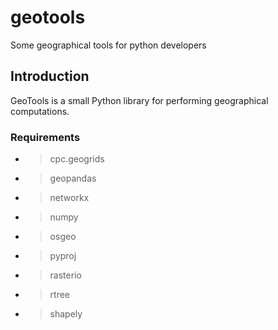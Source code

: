 # geotools
Some geographical tools for python developers

## Introduction
GeoTools is a small Python library for performing geographical computations.

### Requirements
* > cpc.geogrids
* > geopandas
* > networkx
* > numpy
* > osgeo
* > pyproj
* > rasterio
* > rtree
* > shapely
